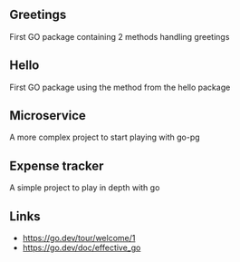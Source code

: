 ## Greetings

First GO package containing 2 methods handling greetings

## Hello

First GO package using the method from the hello package

## Microservice

A more complex project to start playing with go-pg

## Expense tracker

A simple project to play in depth with go

## Links

- https://go.dev/tour/welcome/1
- https://go.dev/doc/effective_go